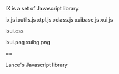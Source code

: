 IX is a set of Javascript library.

ix.js
ixutils.js
xtpl.js
xclass.js
xuibase.js
xui.js

ixui.css

ixui.png
xuibg.png

==

Lance's Javascript library
